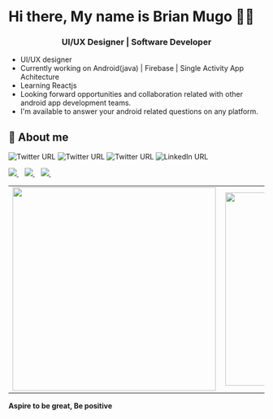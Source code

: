<h1>Hi there, My name is Brian Mugo 👋🏾</h1>

<h3 align="center">UI/UX Designer | Software Developer</h3>

- UI/UX designer 
- Currently working on Android(java) | Firebase | Single Activity App Achitecture
- Learning Reactjs
- Looking forward opportunities and collaboration related with other android app development teams.
- I'm available to answer your android related questions on any platform.

## 🔗 About me
![Twitter URL](https://img.shields.io/twitter/url?label=Twitter&logo=twitter&logoColor=%23ffffff&style=for-the-badge&url=https%3A%2F%2Ftwitter.com%2F)
![Twitter URL](https://img.shields.io/twitter/url?label=Behance&logo=Behance&style=for-the-badge&url=https%3A%2F%2Fwww.behance.net%2Fbrianmugo)
![Twitter URL](https://img.shields.io/twitter/url?label=Dribbble&logo=Dribbble&logoColor=white&style=for-the-badge&url=https%3A%2F%2Fdribbble.com%2Fbrayomugo)
![LinkedIn URL](https://img.shields.io/twitter/url?label=Linkedin&logo=linkedin&style=for-the-badge&url=https%3A%2F%2Fwww.linkedin.com%2Fin%2Fbrian-mugo-a47155164%2F)

<a href="https://twitter.com/BrianMugo12" target="_blank">
    <img src="https://img.shields.io/badge/Twitter-1DA1F2?style=for-the-badge&logo=twitter&logoColor=white" />    
</a>&nbsp;&nbsp;
<a href="https://www.linkedin.com/in/brian-mugo-a47155164">
    <img src="https://img.shields.io/badge/LinkedIn-0077B5?style=for-the-badge&logo=linkedin&logoColor=white" />    
</a>&nbsp;&nbsp;
<a href="https://dribbble.com/brayomugo">
    <img src="https://img.shields.io/badge/Dribbble-C1346B?style=for-the-badge&logo=Dribbble&logoColor=white" />    
</a>&nbsp;&nbsp;



<center>
  <table>
  <tr>
      <td><img width="400px" align="left" src="https://github-readme-stats.vercel.app/api?username=brayomugo15&count_private=true&show_icons=true&theme=dark&layout=compact" /></td>
      <td><img width="380px" align="left" src="https://github-readme-stats.vercel.app/api/top-langs/?username=brayomugo15&hide=html&layout=compact&theme=dark" /></td>      
  </tr>   
</table>
</center>

**Aspire to be great, Be positive**
